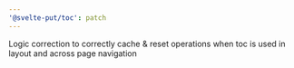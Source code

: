 ```yaml
---
'@svelte-put/toc': patch
---
```


Logic correction to correctly cache & reset operations when toc is used in layout and across page navigation
